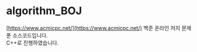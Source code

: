 # algorithm_BOJ
[https://www.acmicpc.net/](https://www.acmicpc.net/)
백준 온라인 저지 문제 푼 소스코드입니다.  
C++로 진행하였습니다.
